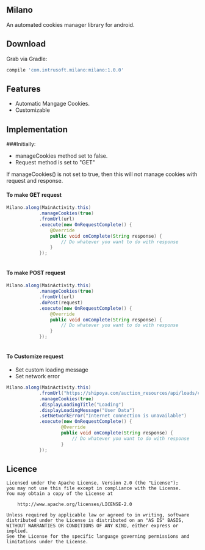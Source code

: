 Milano
--------
An automated cookies manager library for android.



Download
--------

Grab via Gradle:
```groovy
compile 'com.intrusoft.milano:milano:1.0.0'
```



Features
--------
- Automatic Mangage Cookies.
- Customizable



Implementation
-----------
###Initially:
- manageCookies method set to false.
- Request method is set to "GET"

If manageCookies() is not set to true, then this will not manage cookies with request and response.

#### To make GET request

```java
Milano.along(MainActivity.this)
            .manageCookies(true)
            .fromUrl(url)
            .execute(new OnRequestComplete() {
                @Override
                public void onComplete(String response) {
                    // Do whatever you want to do with response
                }
            });
    
```



#### To make POST request

```java
Milano.along(MainActivity.this)
            .manageCookies(true)
            .fromUrl(url)
            .doPost(request)
            .execute(new OnRequestComplete() {
                @Override
                public void onComplete(String response) {
                    // Do whatever you want to do with response
                }
            });
    
```


#### To Customize request
- Set custom loading message
- Set network error


```java
Milano.along(MainActivity.this)
            .fromUrl("https://shipoya.com/auction_resources/api/loads/carrier_loads")
            .manageCookies(true)
            .displayLoadingTitle("Loading")
            .displayLoadingMessage("User Data")
            .setNetworkError("Internet connection is unavailable")
            .execute(new OnRequestComplete() {
                    @Override
                    public void onComplete(String response) {
                        // Do whatever you want to do with response
                    }
            });
```





Licence
--------

```
Licensed under the Apache License, Version 2.0 (the "License");
you may not use this file except in compliance with the License.
You may obtain a copy of the License at

    http://www.apache.org/licenses/LICENSE-2.0

Unless required by applicable law or agreed to in writing, software
distributed under the License is distributed on an "AS IS" BASIS,
WITHOUT WARRANTIES OR CONDITIONS OF ANY KIND, either express or implied.
See the License for the specific language governing permissions and
limitations under the License.
```
